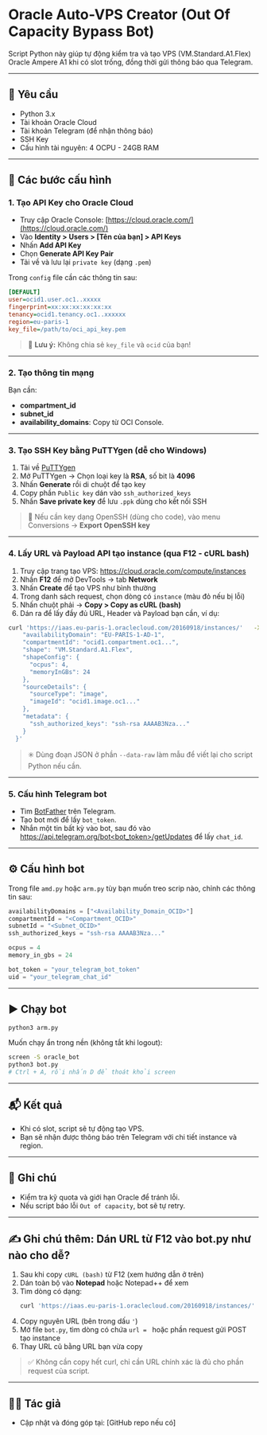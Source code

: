 
# Oracle Auto-VPS Creator (Out Of Capacity Bypass Bot)

Script Python này giúp tự động kiểm tra và tạo VPS (VM.Standard.A1.Flex) Oracle Ampere A1 khi có slot trống, đồng thời gửi thông báo qua Telegram.

---

## 📌 Yêu cầu

- Python 3.x
- Tài khoản Oracle Cloud
- Tài khoản Telegram (để nhận thông báo)
- SSH Key
- Cấu hình tài nguyên: 4 OCPU - 24GB RAM

---

## 🧾 Các bước cấu hình

### 1. Tạo API Key cho Oracle Cloud

- Truy cập Oracle Console: [https://cloud.oracle.com/](https://cloud.oracle.com/)
- Vào **Identity > Users > [Tên của bạn] > API Keys**
- Nhấn **Add API Key**
- Chọn **Generate API Key Pair**
- Tải về và lưu lại `private key` (dạng `.pem`)

Trong `config` file cần các thông tin sau:

```ini
[DEFAULT]
user=ocid1.user.oc1..xxxxx
fingerprint=xx:xx:xx:xx:xx:xx
tenancy=ocid1.tenancy.oc1..xxxxxx
region=eu-paris-1
key_file=/path/to/oci_api_key.pem
```

> 🔐 **Lưu ý:** Không chia sẻ `key_file` và `ocid` của bạn!

---

### 2. Tạo thông tin mạng

Bạn cần:

- **compartment_id**
- **subnet_id**
- **availability_domains**: Copy từ OCI Console.

---


### 3. Tạo SSH Key bằng PuTTYgen (dễ cho Windows)

1. Tải về [PuTTYgen](https://www.chiark.greenend.org.uk/~sgtatham/putty/latest.html)
2. Mở PuTTYgen → Chọn loại key là **RSA**, số bit là **4096**
3. Nhấn **Generate** rồi di chuột để tạo key
4. Copy phần `Public key` dán vào `ssh_authorized_keys`
5. Nhấn **Save private key** để lưu `.ppk` dùng cho kết nối SSH

> 🔁 Nếu cần key dạng OpenSSH (dùng cho code), vào menu Conversions → **Export OpenSSH key**

---
### 4. Lấy URL và Payload API tạo instance (qua F12 - cURL bash)

1. Truy cập trang tạo VPS: https://cloud.oracle.com/compute/instances
2. Nhấn **F12** để mở DevTools → tab **Network**
3. Nhấn **Create** để tạo VPS như bình thường
4. Trong danh sách request, chọn dòng có `instance` (màu đỏ nếu bị lỗi)
5. Nhấn chuột phải → **Copy > Copy as cURL (bash)**
6. Dán ra để lấy đầy đủ URL, Header và Payload bạn cần, ví dụ:

```bash
curl 'https://iaas.eu-paris-1.oraclecloud.com/20160918/instances/'   -X POST   -H 'Authorization: Bearer ...'   -H 'Content-Type: application/json'   --data-raw '{
    "availabilityDomain": "EU-PARIS-1-AD-1",
    "compartmentId": "ocid1.compartment.oc1...",
    "shape": "VM.Standard.A1.Flex",
    "shapeConfig": {
      "ocpus": 4,
      "memoryInGBs": 24
    },
    "sourceDetails": {
      "sourceType": "image",
      "imageId": "ocid1.image.oc1..."
    },
    "metadata": {
      "ssh_authorized_keys": "ssh-rsa AAAAB3Nza..."
    }
  }'
```

> ✳️ Dùng đoạn JSON ở phần `--data-raw` làm mẫu để viết lại cho script Python nếu cần.

---


### 5. Cấu hình Telegram bot

- Tìm [BotFather](https://t.me/BotFather) trên Telegram.
- Tạo bot mới để lấy `bot_token`.
- Nhắn một tin bất kỳ vào bot, sau đó vào [https://api.telegram.org/bot<bot_token>/getUpdates](https://api.telegram.org/bot<bot_token>/getUpdates) để lấy `chat_id`.

---

## ⚙️ Cấu hình bot

Trong file `amd.py` hoặc `arm.py` tùy bạn muốn treo scrip nào, chỉnh các thông tin sau:

```python
availabilityDomains = ["<Availability_Domain_OCID>"]
compartmentId = "<Compartment_OCID>"
subnetId = "<Subnet_OCID>"
ssh_authorized_keys = "ssh-rsa AAAAB3Nza..."

ocpus = 4
memory_in_gbs = 24

bot_token = "your_telegram_bot_token"
uid = "your_telegram_chat_id"
```

---

## ▶️ Chạy bot

```bash
python3 arm.py
```

Muốn chạy ẩn trong nền (không tắt khi logout):

```bash
screen -S oracle_bot
python3 bot.py
# Ctrl + A, rồi nhấn D để thoát khỏi screen
```

---

## 📬 Kết quả

- Khi có slot, script sẽ tự động tạo VPS.
- Bạn sẽ nhận được thông báo trên Telegram với chi tiết instance và region.

---

## 🧯 Ghi chú

- Kiểm tra kỹ quota và giới hạn Oracle để tránh lỗi.
- Nếu script báo lỗi `Out of capacity`, bot sẽ tự retry.

---

## ✍️ Ghi chú thêm: Dán URL từ F12 vào bot.py như nào cho dễ?

1. Sau khi copy `cURL (bash)` từ F12 (xem hướng dẫn ở trên)
2. Dán toàn bộ vào **Notepad** hoặc Notepad++ để xem
3. Tìm dòng có dạng:
   ```bash
   curl 'https://iaas.eu-paris-1.oraclecloud.com/20160918/instances/' \
   ```
4. Copy nguyên URL (bên trong dấu `'`)
5. Mở file `bot.py`, tìm dòng có chứa `url = ` hoặc phần request gửi POST tạo instance
6. Thay URL cũ bằng URL bạn vừa copy

> ✅ Không cần copy hết curl, chỉ cần URL chính xác là đủ cho phần request của script.

---

## 🧑‍💻 Tác giả

- Cập nhật và đóng góp tại: [GitHub repo nếu có]
